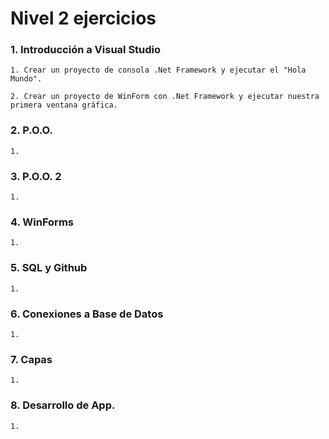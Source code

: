 # Nivel 2 ejercicios

### 1. Introducción a Visual Studio
    1. Crear un proyecto de consola .Net Framework y ejecutar el "Hola Mundo".

    2. Crear un proyecto de WinForm con .Net Framework y ejecutar nuestra primera ventana gráfica.

### 2. P.O.O.

    1. 

### 3. P.O.O. 2

    1. 

### 4. WinForms

    1. 

### 5. SQL y Github

    1. 

### 6. Conexiones a Base de Datos

    1. 

### 7. Capas

    1. 

### 8. Desarrollo de App.

    1. 